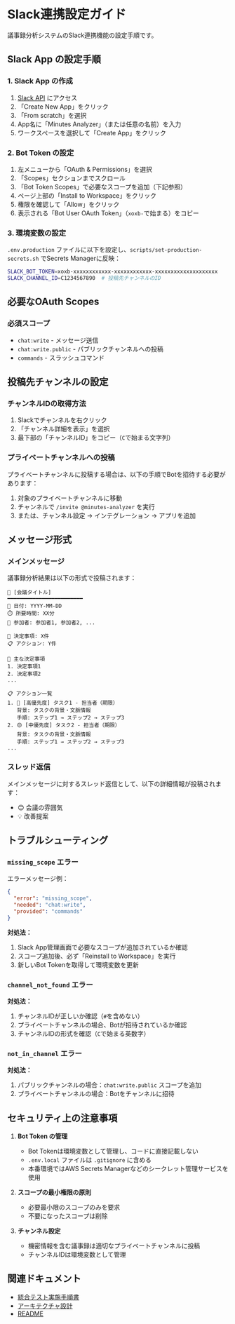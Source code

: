 # Slack連携設定ガイド

議事録分析システムのSlack連携機能の設定手順です。

## Slack App の設定手順

### 1. Slack App の作成

1. [Slack API](https://api.slack.com/apps) にアクセス
2. 「Create New App」をクリック
3. 「From scratch」を選択
4. App名に「Minutes Analyzer」（または任意の名前）を入力
5. ワークスペースを選択して「Create App」をクリック

### 2. Bot Token の設定

1. 左メニューから「OAuth & Permissions」を選択
2. 「Scopes」セクションまでスクロール
3. 「Bot Token Scopes」で必要なスコープを追加（下記参照）
4. ページ上部の「Install to Workspace」をクリック
5. 権限を確認して「Allow」をクリック
6. 表示される「Bot User OAuth Token」（`xoxb-`で始まる）をコピー

### 3. 環境変数の設定

`.env.production` ファイルに以下を設定し、`scripts/set-production-secrets.sh` でSecrets Managerに反映：

```bash
SLACK_BOT_TOKEN=xoxb-xxxxxxxxxxxx-xxxxxxxxxxxx-xxxxxxxxxxxxxxxxxxxx
SLACK_CHANNEL_ID=C1234567890  # 投稿先チャンネルのID
```

## 必要なOAuth Scopes

### 必須スコープ
- `chat:write` - メッセージ送信
- `chat:write.public` - パブリックチャンネルへの投稿
- `commands` - スラッシュコマンド

## 投稿先チャンネルの設定

### チャンネルIDの取得方法

1. Slackでチャンネルを右クリック
2. 「チャンネル詳細を表示」を選択
3. 最下部の「チャンネルID」をコピー（`C`で始まる文字列）

### プライベートチャンネルへの投稿

プライベートチャンネルに投稿する場合は、以下の手順でBotを招待する必要があります：

1. 対象のプライベートチャンネルに移動
2. チャンネルで `/invite @minutes-analyzer` を実行
3. または、チャンネル設定 → インテグレーション → アプリを追加

## メッセージ形式

### メインメッセージ

議事録分析結果は以下の形式で投稿されます：

```
📝 [会議タイトル]
━━━━━━━━━━━━━━━━━━━━━━━━
📅 日付: YYYY-MM-DD
⏱️ 所要時間: XX分
👥 参加者: 参加者1, 参加者2, ...

🎯 決定事項: X件
📋 アクション: Y件

🎯 主な決定事項
1. 決定事項1
2. 決定事項2
...

📋 アクション一覧
1. 🔴 [高優先度] タスク1 - 担当者（期限）
   背景: タスクの背景・文脈情報
   手順: ステップ1 → ステップ2 → ステップ3
2. 🟡 [中優先度] タスク2 - 担当者（期限）
   背景: タスクの背景・文脈情報
   手順: ステップ1 → ステップ2 → ステップ3
...
```

### スレッド返信

メインメッセージに対するスレッド返信として、以下の詳細情報が投稿されます：

- 😊 会議の雰囲気
- 💡 改善提案

## トラブルシューティング

### `missing_scope` エラー

エラーメッセージ例：
```json
{
  "error": "missing_scope",
  "needed": "chat:write",
  "provided": "commands"
}
```

**対処法：**
1. Slack App管理画面で必要なスコープが追加されているか確認
2. スコープ追加後、必ず「Reinstall to Workspace」を実行
3. 新しいBot Tokenを取得して環境変数を更新

### `channel_not_found` エラー

**対処法：**
1. チャンネルIDが正しいか確認（`#`を含めない）
2. プライベートチャンネルの場合、Botが招待されているか確認
3. チャンネルIDの形式を確認（`C`で始まる英数字）

### `not_in_channel` エラー

**対処法：**
1. パブリックチャンネルの場合：`chat:write.public` スコープを追加
2. プライベートチャンネルの場合：Botをチャンネルに招待

## セキュリティ上の注意事項

1. **Bot Token の管理**
   - Bot Tokenは環境変数として管理し、コードに直接記載しない
   - `.env.local` ファイルは `.gitignore` に含める
   - 本番環境ではAWS Secrets Managerなどのシークレット管理サービスを使用

2. **スコープの最小権限の原則**
   - 必要最小限のスコープのみを要求
   - 不要になったスコープは削除

3. **チャンネル設定**
   - 機密情報を含む議事録は適切なプライベートチャンネルに投稿
   - チャンネルIDは環境変数として管理

## 関連ドキュメント

- [統合テスト実施手順書](integration-test-guide.md)
- [アーキテクチャ設計](architecture.md)
- [README](../README.md)